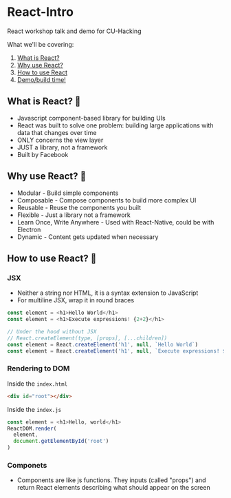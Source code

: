 # React-Intro
React workshop talk and demo for CU-Hacking 

What we'll be covering:
1. [What is React?](#what-is-react)
1. [Why use React?](#why-use-react)
1. [How to use React](#how-to-use-react)
1. [Demo/build time!](#demo)

## What is React? 🤔
- Javascript component-based library for building UIs
- React was built to solve one problem: building large applications with data that changes over time
- ONLY concerns the view layer
- JUST a library, not a framework
- Built by Facebook

## Why use React? 🤷
- Modular - Build simple components
- Composable - Compose components to build more complex UI
- Reusable - Reuse the components you built
- Flexible - Just a library not a framework
- Learn Once, Write Anywhere - Used with React-Native, could be with Electron
- Dynamic - Content gets updated when necessary

## How to use React? 📘
### JSX
- Neither a string nor HTML, it is a syntax extension to JavaScript
- For multiline JSX, wrap it in round braces

```js
const element = <h1>Hello World</h1>
const element = <h1>Execute expressions! {2+2}</h1>

// Under the hood without JSX
// React.createElement(type, [props], [...children])
const element = React.createElement('h1', null, `Hello World`)
const element = React.createElement('h1', null, `Execute expressions! ${2+2}`)
```

### Rendering to DOM
Inside the `index.html`
```html
<div id="root"></div>
```

Inside the `index.js`
```js
const element = <h1>Hello, world</h1>
ReactDOM.render(
  element,
  document.getElementById('root')
)
```

### Componets
- Components are like js functions. They inputs (called "props") and return React elements describing what should appear on the screen

